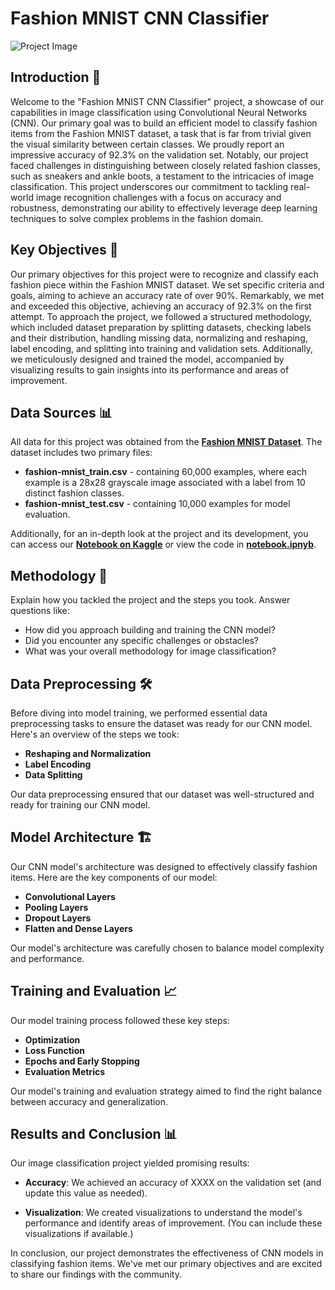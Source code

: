 # Fashion MNIST CNN Classifier

![Project Image](link-to-your-image)

## Introduction 🌟

Welcome to the "Fashion MNIST CNN Classifier" project, a showcase of our capabilities in image classification using Convolutional Neural Networks (CNN). Our primary goal was to build an efficient model to classify fashion items from the Fashion MNIST dataset, a task that is far from trivial given the visual similarity between certain classes. We proudly report an impressive accuracy of 92.3% on the validation set. Notably, our project faced challenges in distinguishing between closely related fashion classes, such as sneakers and ankle boots, a testament to the intricacies of image classification. This project underscores our commitment to tackling real-world image recognition challenges with a focus on accuracy and robustness, demonstrating our ability to effectively leverage deep learning techniques to solve complex problems in the fashion domain.

## Key Objectives 🎯

Our primary objectives for this project were to recognize and classify each fashion piece within the Fashion MNIST dataset. We set specific criteria and goals, aiming to achieve an accuracy rate of over 90%. Remarkably, we met and exceeded this objective, achieving an accuracy of 92.3% on the first attempt. To approach the project, we followed a structured methodology, which included dataset preparation by splitting datasets, checking labels and their distribution, handling missing data, normalizing and reshaping, label encoding, and splitting into training and validation sets. Additionally, we meticulously designed and trained the model, accompanied by visualizing results to gain insights into its performance and areas of improvement.

## Data Sources 📊

All data for this project was obtained from the [**Fashion MNIST Dataset**](https://www.kaggle.com/datasets/zalando-research/fashionmnist). The dataset includes two primary files:

- **fashion-mnist_train.csv** - containing 60,000 examples, where each example is a 28x28 grayscale image associated with a label from 10 distinct fashion classes.
- **fashion-mnist_test.csv** - containing 10,000 examples for model evaluation. 

Additionally, for an in-depth look at the project and its development, you can access our [**Notebook on Kaggle**](https://www.kaggle.com/code/amirfares/fashion-mnist-cnn-92-3-accuracy) or view the code in [**notebook.ipnyb**](https://github.com/AmirFARES/Fashion-MNIST-CNN/blob/main/fashion-mnist-cnn-92-3-accuracy.ipynb).

## Methodology 🚀

Explain how you tackled the project and the steps you took. Answer questions like:
- How did you approach building and training the CNN model?
- Did you encounter any specific challenges or obstacles?
- What was your overall methodology for image classification?

## Data Preprocessing 🛠️

Before diving into model training, we performed essential data preprocessing tasks to ensure the dataset was ready for our CNN model. Here's an overview of the steps we took:

- **Reshaping and Normalization**
- **Label Encoding**
- **Data Splitting**

Our data preprocessing ensured that our dataset was well-structured and ready for training our CNN model.

## Model Architecture 🏗️

Our CNN model's architecture was designed to effectively classify fashion items. Here are the key components of our model:

- **Convolutional Layers**
- **Pooling Layers**
- **Dropout Layers**
- **Flatten and Dense Layers**

Our model's architecture was carefully chosen to balance model complexity and performance.

## Training and Evaluation 📈

Our model training process followed these key steps:

- **Optimization**
- **Loss Function**
- **Epochs and Early Stopping**
- **Evaluation Metrics**

Our model's training and evaluation strategy aimed to find the right balance between accuracy and generalization.

## Results and Conclusion 📊

Our image classification project yielded promising results:

- **Accuracy**: We achieved an accuracy of XXXX on the validation set (and update this value as needed).

- **Visualization**: We created visualizations to understand the model's performance and identify areas of improvement. (You can include these visualizations if available.)

In conclusion, our project demonstrates the effectiveness of CNN models in classifying fashion items. We've met our primary objectives and are excited to share our findings with the community.
